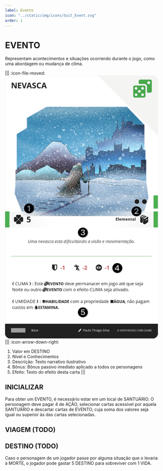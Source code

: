 ```yaml
---
label: Evento
icon: "../static/img/icons/Suit_Event.svg"
order: 1
---
```


# EVENTO

Representam acontecimentos e situações ocorrendo durante o jogo, como uma abordagem ou mudança de clima.

||| :icon-file-moved:
![](../static/img/cards/event.png)
||| :icon-arrow-down-right:
1.	Valor em DESTINO
2.	Nível e Conhecimentos
3.	Descrição: Texto narrativo ilustrativo
4.	Bônus: Bônus passivo imediato aplicado a todos os personagens
5.	Efeito: Texto do efeito desta carta
|||

## INICIALIZAR
Para obter um EVENTO, é necessário estar em um local de SANTUÁRIO. O personagem deve pagar 4 de AÇÃO, selecionar cartas acessível por aquela SANTUÁRIO e descartar cartas de EVENTO, cuja soma dos valores seja igual ou superior às das cartas selecionadas.


## VIAGEM (TODO)

## DESTINO (TODO)
Caso o personagem de um jogador passe por alguma situação que o levaria à MORTE, o jogador pode gastar 5 DESTINO para sobreviver com 1 VIDA.
